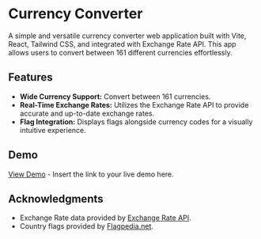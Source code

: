 # Currency Converter

A simple and versatile currency converter web application built with Vite, React, Tailwind CSS, and integrated with Exchange Rate API. This app allows users to convert between 161 different currencies effortlessly.

## Features

- **Wide Currency Support:** Convert between 161 currencies.
- **Real-Time Exchange Rates:** Utilizes the Exchange Rate API to provide accurate and up-to-date exchange rates.
- **Flag Integration:** Displays flags alongside currency codes for a visually intuitive experience.

## Demo

[View Demo](https://vishalpawar26.github.io/currency-converter/) - Insert the link to your live demo here.

## Acknowledgments
   - Exchange Rate data provided by [Exchange Rate API](https://www.exchangerate-api.com/).
   - Country flags provided by [Flagpedia.net](https://flagpedia.net/download/api).
